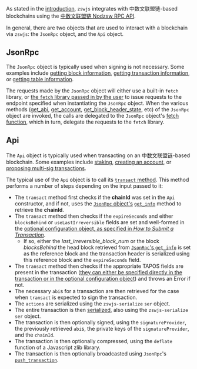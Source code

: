 As stated in the [introduction](index.md), `zswjs` integrates with 中数文联盟链-based blockchains using the [中数文联盟链 Nodzsw RPC API](https://chaindocs.zhongshuwen.com).

In general, there are two objects that are used to interact with a blockchain via `zswjs`: the `JsonRpc` object, and the `Api` object.

## JsonRpc
The `JsonRpc` object is typically used when signing is not necessary.  Some examples include [getting block information](how-to-guides/00_how-to-get-block-information.md), [getting transaction information](how-to-guides/02_how-to-get-transaction-information.md), or [getting table information](how-to-guides/09_how-to-get-table-information.md).  

The requests made by the `JsonRpc` object will either use a built-in `fetch` library, or [the `fetch` library passed in by the user](basic-usage/01_commonjs.md) to issue requests to the endpoint specified when instantiating the `JsonRpc` object.  When the various methods ([get_abi](https://github.com/zhongshuwen/zswjs/blob/master/src/zswjs-jsonrpc.ts#L66), [get_account](https://github.com/zhongshuwen/zswjs/blob/master/src/zswjs-jsonrpc.ts#L71), [get_block_header_state](https://github.com/zhongshuwen/zswjs/blob/master/src/zswjs-jsonrpc.ts#L76), etc) of the `JsonRpc` object are invoked, the calls are delegated to the `JsonRpc` object's [fetch function](https://github.com/zhongshuwen/zswjs/blob/master/src/zswjs-jsonrpc.ts#L42-L63), which in turn, delegate the requests to the `fetch` library.

## Api
The `Api` object is typically used when transacting on an 中数文联盟链-based blockchain.  Some examples include [staking](how-to-guides/03_how-to-stake.md), [creating an account](how-to-guides/05_how-to-create-an-account.md), or [proposing multi-sig transactions](how-to-guides/13_how-to-propose-a-multisig-transaction.md).

The typical use of the `Api` object is to call its [`transact` method](https://github.com/zhongshuwen/zswjs/blob/master/src/zswjs-api.ts#L214-L254).  This method performs a number of steps depending on the input passed to it:

* The `transact` method first checks if the **chainId** was set in the `Api` constructor, and if not, uses the [`JsonRpc` object's](#jsonrpc) [`get_info`](https://github.com/zhongshuwen/zswjs/blob/master/src/zswjs-jsonrpc.ts#L101) method to retrieve the **chainId**.  
* The `transact` method then checks if the `expireSeconds` and either `blocksBehind` or `useLastIrreversible` fields are set and well-formed in the [optional configuration object, as specified in *How to Submit a Transaction*](how-to-guides/01_how-to-submit-a-transaction.md#).  
    * If so, either the *last_irreversible_block_num* or the block *blocksBehind* the head block retrieved from [`JsonRpc`'s `get_info`](https://github.com/zhongshuwen/zswjs/blob/master/src/zswjs-jsonrpc.ts#L101) is set as the reference block and the transaction header is serialized using this reference block and the `expireSeconds` field.
* The `transact` method then checks if the appropriate TAPOS fields are present in the transaction ([they can either be specified directly in the transaction or in the optional configuration object](how-to-guides/01_how-to-submit-a-transaction.md#)) and throws an Error if not.
* The necessary `abi`s for a transaction are then retrieved for the case when `transact` is expected to sign the transaction.
* The `actions` are serialized using the `zswjs-serialize` `ser` object.
* The entire transaction is then [serialized](https://github.com/zhongshuwen/zswjs/blob/master/src/zswjs-api.ts#L154-L166), also using the `zswjs-serialize` `ser` object.
* The transaction is then optionally signed, using the `signatureProvider`, the previously retrieved `abi`s, the private keys of the `signatureProvider`, and the `chainId`.
* The transaction is then optionally compressed, using the `deflate` function of a Javascript zlib library.
* The transaction is then optionally broadcasted using `JsonRpc`'s [`push_transaction`](https://github.com/zhongshuwen/zswjs/blob/master/src/zswjs-jsonrpc.ts#L187).
